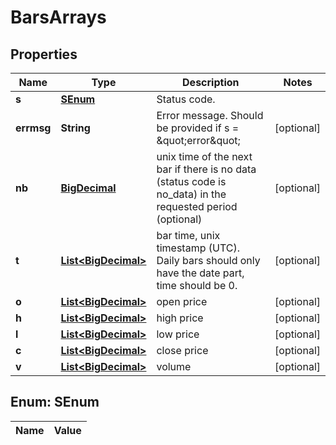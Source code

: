 
# BarsArrays

## Properties
Name | Type | Description | Notes
------------ | ------------- | ------------- | -------------
**s** | [**SEnum**](#SEnum) | Status code. | 
**errmsg** | **String** | Error message. Should be provided if s &#x3D; \&quot;error\&quot; |  [optional]
**nb** | [**BigDecimal**](BigDecimal.md) | unix time of the next bar if there is no data (status code is no_data) in the requested period (optional) |  [optional]
**t** | [**List&lt;BigDecimal&gt;**](BigDecimal.md) | bar time, unix timestamp (UTC). Daily bars should only have the date part, time should be 0. |  [optional]
**o** | [**List&lt;BigDecimal&gt;**](BigDecimal.md) | open price |  [optional]
**h** | [**List&lt;BigDecimal&gt;**](BigDecimal.md) | high price |  [optional]
**l** | [**List&lt;BigDecimal&gt;**](BigDecimal.md) | low price |  [optional]
**c** | [**List&lt;BigDecimal&gt;**](BigDecimal.md) | close price |  [optional]
**v** | [**List&lt;BigDecimal&gt;**](BigDecimal.md) | volume |  [optional]


<a name="SEnum"></a>
## Enum: SEnum
Name | Value
---- | -----



